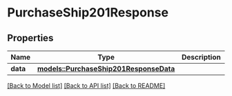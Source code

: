 # PurchaseShip201Response

## Properties

Name | Type | Description | Notes
------------ | ------------- | ------------- | -------------
**data** | [**models::PurchaseShip201ResponseData**](purchase_ship_201_response_data.md) |  | 

[[Back to Model list]](../README.md#documentation-for-models) [[Back to API list]](../README.md#documentation-for-api-endpoints) [[Back to README]](../README.md)


